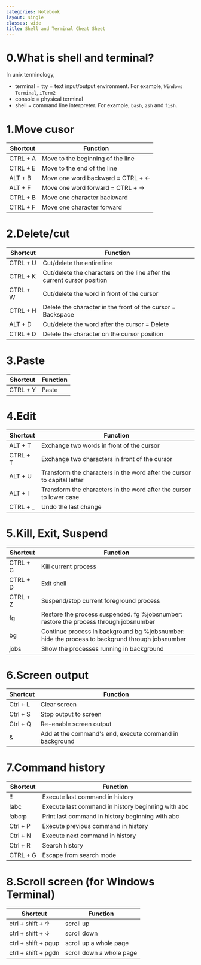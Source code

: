```yaml
---
categories: Notebook
layout: single
classes: wide
title: Shell and Terminal Cheat Sheet
---
```


# 0.What is shell and terminal?

In unix terminology,  

 - terminal = tty = text input/output environment. For example, `Windows Terminal`, `iTerm2`  
 - console = physical terminal  
 - shell = command line interpreter. For example, `bash`, `zsh` and `fish`.  

# 1.Move cusor  

| Shortcut | Function                          |
| ---      | ---                               |
| CTRL + A | Move to the beginning of the line |
| CTRL + E | Move to the end of the line       |
| ALT  + B | Move one word backward = CTRL + ← |
| ALT  + F | Move one word forward  = CTRL + → |
| CTRL + B | Move one character backward       |
| CTRL + F | Move one character forward        |

# 2.Delete/cut  

| Shortcut | Function                                                                |
| ---      | ---                                                                     |
| CTRL + U | Cut/delete the entire line                                              |
| CTRL + K | Cut/delete the characters on the line after the current cursor position |
| CTRL + W | Cut/delete the word in front of the cursor                              |
| CTRL + H | Delete     the character in the front of the cursor = Backspace         |
| ALT  + D | Cut/delete the word after the cursor = Delete                           |
| CTRL + D | Delete     the character on the cursor position                         |

# 3.Paste  

| Shortcut | Function |
| ---      | ---      |
| CTRL + Y | Paste    |

# 4.Edit  

| Shortcut | Function                                                                |
| ---      | ---                                                                     |
| ALT  + T | Exchange two words in front of the cursor                               |
| CTRL + T | Exchange two characters in front of the cursor                          |
| ALT  + U | Transform the characters in the word after the cursor to capital letter |
| ALT  + I | Transform the characters in the word after the cursor to lower case     |
| CTRL + _ | Undo the last change                                                    |

# 5.Kill, Exit, Suspend

| Shortcut | Function                                                                                        |
| ---      | ---                                                                                             |
| CTRL + C | Kill current process                                                                            |
| CTRL + D | Exit shell                                                                                      |
| CTRL + Z | Suspend/stop current foreground process                                                         |
| fg       | Restore the process suspended. fg %jobsnumber: restore the process through jobsnumber           |
| bg       | Continue process in background bg %jobsnumber: hide the process to backgrund through jobsnumber |
| jobs     | Show the processes running in background                                                        |


# 6.Screen output  

| Shortcut | Function                                                |
| ---      | ---                                                     |
| Ctrl + L | Clear screen                                            |
| Ctrl + S | Stop output to screen                                   |
| Ctrl + Q | Re-enable screen output                                 |
| &        | Add at the command's end, execute command in background |

# 7.Command history  

| Shortcut | Function                                           |
| ---      | ---                                                |
| !!       | Execute last command in history                    |
| !abc     | Execute last command in history beginning with abc |
| !abc:p   | Print last command in history beginning with abc   |
| Ctrl + P | Execute previous command in history                |
| Ctrl + N | Execute next command in history                    |
| Ctrl + R | Search history                                     |
| CTRL + G | Escape from search mode                            |

# 8.Scroll screen (for Windows Terminal)  

| Shortcut            | Function                 |
| ---                 | ---                      |
| ctrl + shift + ↑    | scroll up                |
| ctrl + shift + ↓    | scroll down              |
| ctrl + shift + pgup | scroll up   a whole page |
| ctrl + shift + pgdn | scroll down a whole page |


